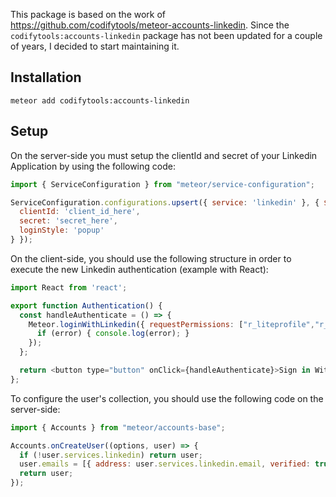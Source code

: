 This package is based on the work of https://github.com/codifytools/meteor-accounts-linkedin. Since the `codifytools:accounts-linkedin` package has not been updated for a couple of years, I decided to start maintaining it.

## Installation
```
meteor add codifytools:accounts-linkedin
```

## Setup
On the server-side you must setup the clientId and secret of your Linkedin Application by using the following code:

```js
import { ServiceConfiguration } from "meteor/service-configuration";

ServiceConfiguration.configurations.upsert({ service: 'linkedin' }, { $set: {
  clientId: 'client_id_here',
  secret: 'secret_here',
  loginStyle: 'popup'
} });
```

On the client-side, you should use the following structure in order to execute the new Linkedin authentication (example with React):
```js
import React from 'react';

export function Authentication() {
  const handleAuthenticate = () => {
    Meteor.loginWithLinkedin({ requestPermissions: ["r_liteprofile","r_emailaddress"] }, (error) => {
      if (error) { console.log(error); }
    });
  };

  return <button type="button" onClick={handleAuthenticate}>Sign in With Linkedin</button>;
};
```

To configure the user's collection, you should use the following code on the server-side:

```js
import { Accounts } from "meteor/accounts-base";

Accounts.onCreateUser((options, user) => {
  if (!user.services.linkedin) return user;
  user.emails = [{ address: user.services.linkedin.email, verified: true }]
  return user;
});

```



